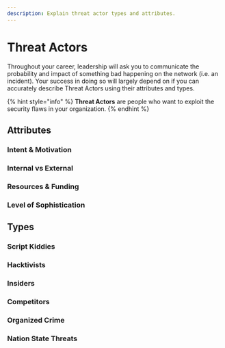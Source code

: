 ```yaml
---
description: Explain threat actor types and attributes.
---
```


# Threat Actors

Throughout your career, leadership will ask you to communicate the probability and impact of something bad happening on the network \(i.e. an incident\). Your success in doing so will largely depend on if you can accurately describe Threat Actors using their attributes and types.

{% hint style="info" %}
**Threat Actors** are people who want to exploit the security flaws in your organization.
{% endhint %}

## Attributes

### Intent & Motivation



### Internal vs External

### Resources & Funding

### Level of Sophistication

## Types

### Script Kiddies

### Hacktivists

### Insiders

### Competitors

### Organized Crime

### Nation State Threats

### 

